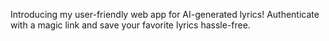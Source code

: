 Introducing my user-friendly web app for AI-generated lyrics!
Authenticate with a magic link and save your favorite lyrics hassle-free.
